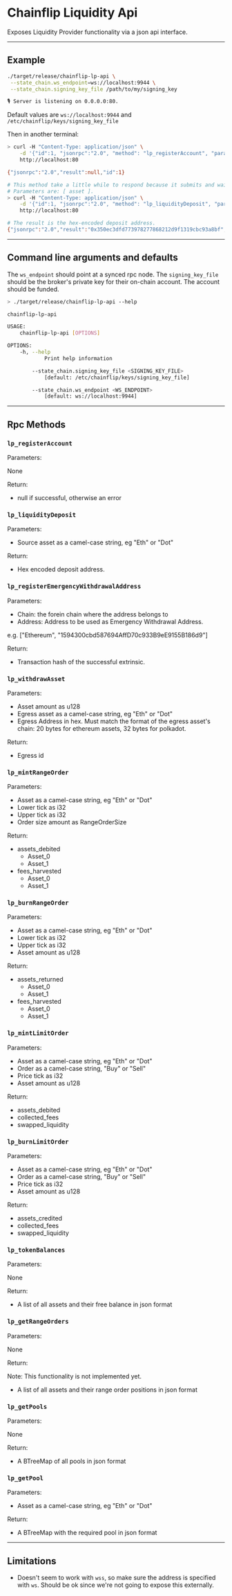 # Chainflip Liquidity Api

Exposes Liquidity Provider functionality via a json api interface.

-------------

## Example

```sh
./target/release/chainflip-lp-api \
 --state_chain.ws_endpoint=ws://localhost:9944 \
 --state_chain.signing_key_file /path/to/my/signing_key

🎙 Server is listening on 0.0.0.0:80.
```

Default values  are `ws://localhost:9944` and `/etc/chainflip/keys/signing_key_file`

Then in another terminal:

```sh
> curl -H "Content-Type: application/json" \
    -d '{"id":1, "jsonrpc":"2.0", "method": "lp_registerAccount", "params": [0]}' \
    http://localhost:80

{"jsonrpc":"2.0","result":null,"id":1}

# This method take a little while to respond because it submits and waits for finality. So make sure the request doesn't block.
# Parameters are: [ asset ].
> curl -H "Content-Type: application/json" \
    -d '{"id":1, "jsonrpc":"2.0", "method": "lp_liquidityDeposit", "params": ["Eth"]}' \
    http://localhost:80

# The result is the hex-encoded deposit address.
{"jsonrpc":"2.0","result":"0x350ec3dfd773978277868212d9f1319cbc93a8bf","id":1}

```

-------------

## Command line arguments and defaults

The `ws_endpoint` should point at a synced rpc node.
The `signing_key_file` should be the broker's private key for their on-chain account. The account should be funded.

```sh
> ./target/release/chainflip-lp-api --help

chainflip-lp-api

USAGE:
    chainflip-lp-api [OPTIONS]

OPTIONS:
    -h, --help
            Print help information

        --state_chain.signing_key_file <SIGNING_KEY_FILE>
            [default: /etc/chainflip/keys/signing_key_file]

        --state_chain.ws_endpoint <WS_ENDPOINT>
            [default: ws://localhost:9944]
```

-------------

## Rpc Methods

### `lp_registerAccount`

Parameters:

None

Return:

- null if successful, otherwise an error

### `lp_liquidityDeposit`

Parameters:

- Source asset as a camel-case string, eg "Eth" or "Dot"

Return:

- Hex encoded deposit address.


### `lp_registerEmergencyWithdrawalAddress`

Parameters:
- Chain: the forein chain where the address belongs to
- Address: Address to be used as Emergency Withdrawal Address.

e.g. ["Ethereum", "1594300cbd587694AffD70c933B9eE9155B186d9"]

Return:

- Transaction hash of the successful extrinsic.

### `lp_withdrawAsset`

Parameters:

- Asset amount as u128
- Egress asset as a camel-case string, eg "Eth" or "Dot"
- Egress Address in hex. Must match the format of the egress asset's chain: 20 bytes for ethereum assets, 32 bytes for polkadot.

Return:

- Egress id

### `lp_mintRangeOrder`

Parameters:

- Asset as a camel-case string, eg "Eth" or "Dot"
- Lower tick as i32
- Upper tick as i32
- Order size amount as RangeOrderSize

Return:

- assets_debited
  - Asset_0
  - Asset_1
- fees_harvested
  - Asset_0
  - Asset_1

### `lp_burnRangeOrder`

Parameters:

- Asset as a camel-case string, eg "Eth" or "Dot"
- Lower tick as i32
- Upper tick as i32
- Asset amount as u128

Return:

- assets_returned
  - Asset_0
  - Asset_1
- fees_harvested
  - Asset_0
  - Asset_1

### `lp_mintLimitOrder`

Parameters:

- Asset as a camel-case string, eg "Eth" or "Dot"
- Order as a camel-case string, "Buy" or "Sell"
- Price tick as i32
- Asset amount as u128

Return:

- assets_debited
- collected_fees
- swapped_liquidity

### `lp_burnLimitOrder`

Parameters:

- Asset as a camel-case string, eg "Eth" or "Dot"
- Order as a camel-case string, "Buy" or "Sell"
- Price tick as i32
- Asset amount as u128

Return:

- assets_credited
- collected_fees
- swapped_liquidity

### `lp_tokenBalances`

Parameters:

None

Return:

- A list of all assets and their free balance in json format

### `lp_getRangeOrders`

Parameters:

None

Return:

Note: This functionality is not implemented yet.

- A list of all assets and their range order positions in json format

### `lp_getPools`

Parameters:

None

Return:

- A BTreeMap of all pools in json format

### `lp_getPool`

Parameters:

- Asset as a camel-case string, eg "Eth" or "Dot"

Return:

- A BTreeMap with the required pool in json format

-------------

## Limitations

- Doesn't seem to work with `wss`, so make sure the address is specified with `ws`. Should be ok since we're not going to expose this externally.
